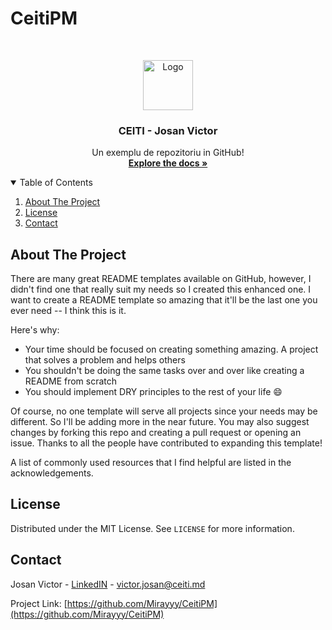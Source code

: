 # CeitiPM

<!-- PROJECT LOGO -->
<br />
<p align="center">
  <a href="https://github.com/Mirayyy/CeitiPM">
    <img src="http://www.theprojectilkeston.co.uk/wordpress/wp-content/uploads/2017/01/The-Project-Logo-300x116.jpg" alt="Logo" width="80" height="80">
  </a>

  <h3 align="center">CEITI - Josan Victor</h3>

  <p align="center">
    Un exemplu de repozitoriu in GitHub!
    <br />
    <a href="https://github.com/Mirayyy/CeitiPM"><strong>Explore the docs »</strong></a>
  </p>
</p>



<!-- TABLE OF CONTENTS -->
<details open="open">
  <summary>Table of Contents</summary>
  <ol>
    <li>
      <a href="#about-the-project">About The Project</a>
    </li>
    <li><a href="#license">License</a></li>
    <li><a href="#contact">Contact</a></li>
  </ol>
</details>



<!-- ABOUT THE PROJECT -->
## About The Project

There are many great README templates available on GitHub, however, I didn't find one that really suit my needs so I created this enhanced one. I want to create a README template so amazing that it'll be the last one you ever need -- I think this is it.

Here's why:
* Your time should be focused on creating something amazing. A project that solves a problem and helps others
* You shouldn't be doing the same tasks over and over like creating a README from scratch
* You should implement DRY principles to the rest of your life :smile:

Of course, no one template will serve all projects since your needs may be different. So I'll be adding more in the near future. You may also suggest changes by forking this repo and creating a pull request or opening an issue. Thanks to all the people have contributed to expanding this template!

A list of commonly used resources that I find helpful are listed in the acknowledgements.

<!-- LICENSE -->
## License

Distributed under the MIT License. See `LICENSE` for more information.



<!-- CONTACT -->
## Contact

Josan Victor - [LinkedIN](https://www.linkedin.com/in/victorjosan/) - victor.josan@ceiti.md

Project Link: [https://github.com/Mirayyy/CeitiPM](https://github.com/Mirayyy/CeitiPM)

